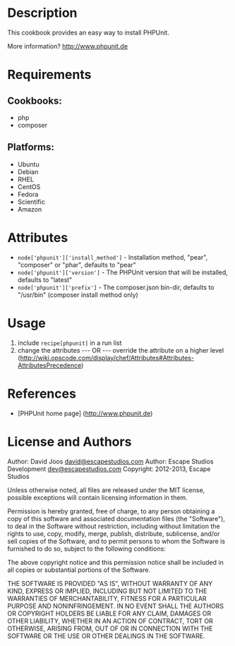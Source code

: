 Description
===========

This cookbook provides an easy way to install PHPUnit.

More information?
http://www.phpunit.de

Requirements
============

## Cookbooks:

* php
* composer

## Platforms:

* Ubuntu
* Debian
* RHEL
* CentOS
* Fedora
* Scientific
* Amazon

Attributes
==========

* `node['phpunit']['install_method']` - Installation method, "pear", "composer" or "phar", defaults to "pear"
* `node['phpunit']['version']` - The PHPUnit version that will be installed, defaults to "latest"
* `node['phpunit']['prefix']` - The composer.json bin-dir, defaults to "/usr/bin" (composer install method only)

Usage
=====

1) include `recipe[phpunit]` in a run list
2)
    change the attributes
    --- OR ---
    override the attribute on a higher level (http://wiki.opscode.com/display/chef/Attributes#Attributes-AttributesPrecedence)

References
==========

* [PHPUnit home page] (http://www.phpunit.de)

License and Authors
===================

Author: David Joos <david@escapestudios.com>
Author: Escape Studios Development <dev@escapestudios.com>
Copyright: 2012-2013, Escape Studios

Unless otherwise noted, all files are released under the MIT license,
possible exceptions will contain licensing information in them.

Permission is hereby granted, free of charge, to any person obtaining a copy
of this software and associated documentation files (the "Software"), to deal
in the Software without restriction, including without limitation the rights
to use, copy, modify, merge, publish, distribute, sublicense, and/or sell
copies of the Software, and to permit persons to whom the Software is
furnished to do so, subject to the following conditions:

The above copyright notice and this permission notice shall be included in
all copies or substantial portions of the Software.

THE SOFTWARE IS PROVIDED "AS IS", WITHOUT WARRANTY OF ANY KIND, EXPRESS OR
IMPLIED, INCLUDING BUT NOT LIMITED TO THE WARRANTIES OF MERCHANTABILITY,
FITNESS FOR A PARTICULAR PURPOSE AND NONINFRINGEMENT. IN NO EVENT SHALL THE
AUTHORS OR COPYRIGHT HOLDERS BE LIABLE FOR ANY CLAIM, DAMAGES OR OTHER
LIABILITY, WHETHER IN AN ACTION OF CONTRACT, TORT OR OTHERWISE, ARISING FROM,
OUT OF OR IN CONNECTION WITH THE SOFTWARE OR THE USE OR OTHER DEALINGS IN
THE SOFTWARE.